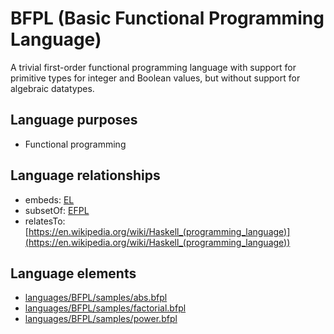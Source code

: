 # BFPL (Basic Functional Programming Language)
A trivial first-order functional programming language with support for primitive types for integer and Boolean values, but without support for algebraic datatypes.
## Language purposes
* Functional programming
## Language relationships
* embeds: [EL](languages/el.html)
* subsetOf: [EFPL](languages/efpl.html)
* relatesTo: [https://en.wikipedia.org/wiki/Haskell_(programming_language)](https://en.wikipedia.org/wiki/Haskell_(programming_language))
## Language elements
* [languages/BFPL/samples/abs.bfpl](../../languages/BFPL/samples/abs.bfpl)
* [languages/BFPL/samples/factorial.bfpl](../../languages/BFPL/samples/factorial.bfpl)
* [languages/BFPL/samples/power.bfpl](../../languages/BFPL/samples/power.bfpl)
